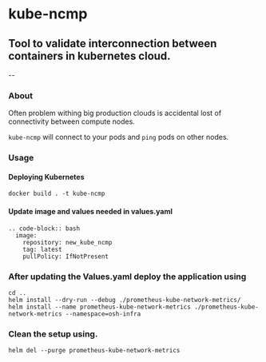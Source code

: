 # kube-ncmp
## Tool to validate interconnection between containers in kubernetes cloud.
--

### About

Often problem withing big production clouds is accidental lost of connectivity between compute nodes.

`kube-ncmp` will connect to your pods and `ping` pods on other nodes.

### Usage

#### Deploying Kubernetes
```
docker build . -t kube-ncmp
```

#### Update image and values needed in values.yaml
    .. code-block:: bash
      image:
        repository: new_kube_ncmp
        tag: latest
        pullPolicy: IfNotPresent

### After updating the Values.yaml deploy the application using
```
cd ..
helm install --dry-run --debug ./prometheus-kube-network-metrics/
helm install --name prometheus-kube-network-metrics ./prometheus-kube-network-metrics --namespace=osh-infra
```

### Clean the setup using.
```
helm del --purge prometheus-kube-network-metrics
```
